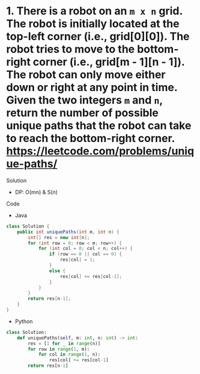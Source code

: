 # 1. There is a robot on an `m x n` grid. The robot is initially located at the top-left corner (i.e., grid[0][0]). The robot tries to move to the bottom-right corner (i.e., grid[m - 1][n - 1]). The robot can only move either down or right at any point in time. Given the two integers `m` and `n`, return the number of possible unique paths that the robot can take to reach the bottom-right corner. https://leetcode.com/problems/unique-paths/

Solution

- DP: O(mn) & S(n)

Code

- Java

```java
class Solution {
    public int uniquePaths(int m, int n) {
        int[] res = new int[n];
        for (int row = 0; row < m; row++) {
            for (int col = 0; col < n; col++) {
                if (row == 0 || col == 0) {
                    res[col] = 1;
                }
                else {
                    res[col] += res[col-1];
                }
            }
        }
        return res[n-1];
    }
}
```

- Python

```python
class Solution:
    def uniquePaths(self, m: int, n: int) -> int:
        res = [1 for _ in range(n)]
        for row in range(1, m):
            for col in range(1, n):
                res[col] += res[col-1]
        return res[n-1]
```
